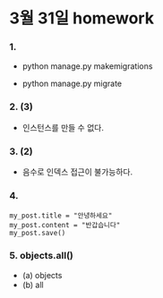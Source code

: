 # 3월 31일 homework

### 1. 

* python manage.py makemigrations

* python manage.py migrate

### 2. (3)

* 인스턴스를 만들 수 없다.

### 3. (2)

* 음수로 인덱스 접근이 불가능하다.

### 4. 

```shell
my_post.title = "안녕하세요"
my_post.content = "반갑습니다"
my_post.save()
```

### 5. objects.all() 

* (a) objects
* (b) all